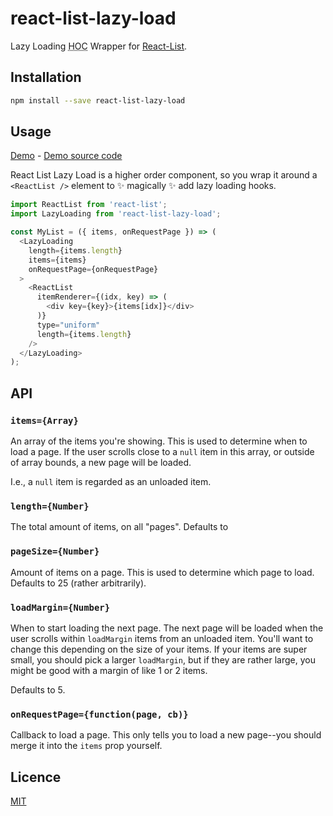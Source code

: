 # react-list-lazy-load

Lazy Loading <abbr title="Higher Order Component">HOC</abbr> Wrapper for
[React-List](https://github.com/orgsync/react-list).

## Installation

```bash
npm install --save react-list-lazy-load
```

## Usage

[Demo](https://u-wave.github.io/react-list-lazy-load) - [Demo source code](./example.js)

React List Lazy Load is a higher order component, so you wrap it around a
`<ReactList />` element to :sparkles: magically :sparkles: add lazy loading
hooks.

```js
import ReactList from 'react-list';
import LazyLoading from 'react-list-lazy-load';

const MyList = ({ items, onRequestPage }) => (
  <LazyLoading
    length={items.length}
    items={items}
    onRequestPage={onRequestPage}
  >
    <ReactList
      itemRenderer={(idx, key) => (
        <div key={key}>{items[idx]}</div>
      )}
      type="uniform"
      length={items.length}
    />
  </LazyLoading>
);
```

## API

### `items={Array}`

An array of the items you're showing. This is used to determine when to load a
page. If the user scrolls close to a `null` item in this array, or outside of
array bounds, a new page will be loaded.

I.e., a `null` item is regarded as an unloaded item.

### `length={Number}`

The total amount of items, on all "pages". Defaults to

### `pageSize={Number}`

Amount of items on a page. This is used to determine which page to load.
Defaults to 25 (rather arbitrarily).

### `loadMargin={Number}`

When to start loading the next page. The next page will be loaded when the user
scrolls within `loadMargin` items from an unloaded item. You'll want to change
this depending on the size of your items. If your items are super small, you
should pick a larger `loadMargin`, but if they are rather large, you might be
good with a margin of like 1 or 2 items.

Defaults to 5.

### `onRequestPage={function(page, cb)}`

Callback to load a page. This only tells you to load a new page--you should
merge it into the `items` prop yourself.

## Licence

[MIT](./LICENSE)
